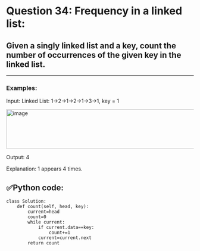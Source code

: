 # Question 34: Frequency in a linked list:

## Given a singly linked list and a key, count the number of occurrences of the given key in the linked list.

---
### Examples:

Input: Linked List: 1->2->1->2->1->3->1, key = 1

 <img width="742" height="106" alt="image" src="https://github.com/user-attachments/assets/3ea34506-0335-4ea7-b381-fa688abb51cf" />

Output: 4

Explanation: 1 appears 4 times. 

## ✅Python code:

```
class Solution:
    def count(self, head, key):
        current=head
        count=0
        while current:
            if current.data==key:
                count+=1
            current=current.next
        return count
```

